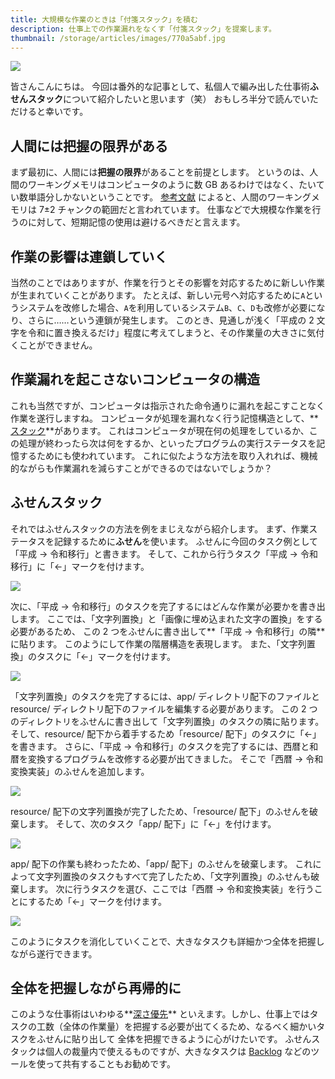 ```yaml
---
title: 大規模な作業のときは「付箋スタック」を積む
description: 仕事上での作業漏れをなくす「付箋スタック」を提案します。
thumbnail: /storage/articles/images/770a5abf.jpg
---
```


<picture>
  <source type="image/webp" srcset="/storage/articles/images/770a5abf.webp 1x,/storage/articles/images/4ed63954.webp 2x">
  <img src="/storage/articles/images/770a5abf.jpg" srcset="/storage/articles/images/4ed63954.jpg 2x">
</picture>

皆さんこんにちは。
今回は番外的な記事として、私個人で編み出した仕事術**ふせんスタック**について紹介したいと思います（笑）
おもしろ半分で読んでいただけると幸いです。

<ol class="table-of-contents"></ol>

<script async src="https://pagead2.googlesyndication.com/pagead/js/adsbygoogle.js"></script>
<!-- ディスプレイ広告 -->
<!-- textlint-disable -->

<ins class="adsbygoogle"
    style="display:block"
    data-ad-client="ca-pub-7008780049786244"
    data-ad-slot="5063315418"
    data-ad-format="auto"
    data-full-width-responsive="true"></ins>

<!-- textlint-enable -->
<script>(adsbygoogle = window.adsbygoogle || []).push({});</script>

## 人間には把握の限界がある

まず最初に、人間には**把握の限界**があることを前提とします。
というのは、人間のワーキングメモリはコンピュータのように数 GB あるわけではなく、たいてい数単語分しかないということです。
[参考文献](https://ja.wikipedia.org/wiki/%E3%83%AF%E3%83%BC%E3%82%AD%E3%83%B3%E3%82%B0%E3%83%A1%E3%83%A2%E3%83%AA#%E3%83%AF%E3%83%BC%E3%82%AD%E3%83%B3%E3%82%B0%E3%83%A1%E3%83%A2%E3%83%AA%E3%81%AE%E5%AE%B9%E9%87%8F)
によると、人間のワーキングメモリは 7±2 チャンクの範囲だと言われています。
仕事などで大規模な作業を行うのに対して、短期記憶の使用は避けるべきだと言えます。

## 作業の影響は連鎖していく

当然のことではありますが、作業を行うとその影響を対応するために新しい作業が生まれていくことがあります。
たとえば、新しい元号へ対応するために`A`というシステムを改修した場合、`A`を利用しているシステム`B`、`C`、`D`も改修が必要になり、さらに……という連鎖が発生します。
このとき、見通しが浅く「平成の 2 文字を令和に置き換えるだけ」程度に考えてしまうと、その作業量の大きさに気付くことができません。

## 作業漏れを起こさないコンピュータの構造

これも当然ですが、コンピュータは指示された命令通りに漏れを起こすことなく作業を遂行しますね。
コンピュータが処理を漏れなく行う記憶構造として、**[スタック](https://ja.wikipedia.org/wiki/%E3%82%B9%E3%82%BF%E3%83%83%E3%82%AF)**があります。
これはコンピュータが現在何の処理をしているか、この処理が終わったら次は何をするか、といったプログラムの実行ステータスを記憶するためにも使われています。
これに似たような方法を取り入れれば、機械的ながらも作業漏れを減らすことができるのではないでしょうか？

## ふせんスタック

それではふせんスタックの方法を例をまじえながら紹介します。
まず、作業ステータスを記録するために**ふせん**を使います。
ふせんに今回のタスク例として「平成 → 令和移行」と書きます。
そして、これから行うタスク「平成 → 令和移行」に「←」マークを付けます。

<picture>
  <source type="image/webp" srcset="/storage/articles/images/046f6b7f.webp">
  <img src="/storage/articles/images/046f6b7f.jpg">
</picture>

次に、「平成 → 令和移行」のタスクを完了するにはどんな作業が必要かを書き出します。
ここでは、「文字列置換」と「画像に埋め込まれた文字の置換」をする必要があるため、
この 2 つをふせんに書き出して**「平成 → 令和移行」の隣**に貼ります。
このようにして作業の階層構造を表現します。
また、「文字列置換」のタスクに「←」マークを付けます。

<picture>
  <source type="image/webp" srcset="/storage/articles/images/9ffe2969.webp">
  <img src="/storage/articles/images/9ffe2969.jpg">
</picture>

「文字列置換」のタスクを完了するには、app/ ディレクトリ配下のファイルと
resource/ ディレクトリ配下のファイルを編集する必要があります。
この 2 つのディレクトリをふせんに書き出して「文字列置換」のタスクの隣に貼ります。
そして、resource/ 配下から着手するため「resource/ 配下」のタスクに「←」を書きます。
さらに、「平成 → 令和移行」のタスクを完了するには、西暦と和暦を変換するプログラムを改修する必要が出てきました。
そこで「西暦 → 令和変換実装」のふせんを追加します。

<picture>
  <source type="image/webp" srcset="/storage/articles/images/196a5bc7.webp">
  <img src="/storage/articles/images/196a5bc7.jpg">
</picture>

resource/ 配下の文字列置換が完了したため、「resource/ 配下」のふせんを破棄します。
そして、次のタスク「app/ 配下」に「←」を付けます。

<picture>
  <source type="image/webp" srcset="/storage/articles/images/d2368862.webp">
  <img src="/storage/articles/images/d2368862.jpg">
</picture>

app/ 配下の作業も終わったため、「app/ 配下」のふせんを破棄します。
これによって文字列置換のタスクもすべて完了したため、「文字列置換」のふせんも破棄します。
次に行うタスクを選び、ここでは「西暦 → 令和変換実装」を行うことにするため「←」マークを付けます。

<picture>
  <source type="image/webp" srcset="/storage/articles/images/23603ab7.webp">
  <img src="/storage/articles/images/23603ab7.jpg">
</picture>

このようにタスクを消化していくことで、大きなタスクも詳細かつ全体を把握しながら遂行できます。

## 全体を把握しながら再帰的に

このような仕事術はいわゆる**[深さ優先](https://ja.wikipedia.org/wiki/%E6%B7%B1%E3%81%95%E5%84%AA%E5%85%88%E6%8E%A2%E7%B4%A2)**
といえます。しかし、仕事上ではタスクの工数（全体の作業量）を把握する必要が出てくるため、なるべく細かいタスクをふせんに貼り出して
全体を把握できるように心がけたいです。
ふせんスタックは個人の裁量内で使えるものですが、大きなタスクは [Backlog](https://backlog.com/ja/) などのツールを使って共有することもお勧めです。
